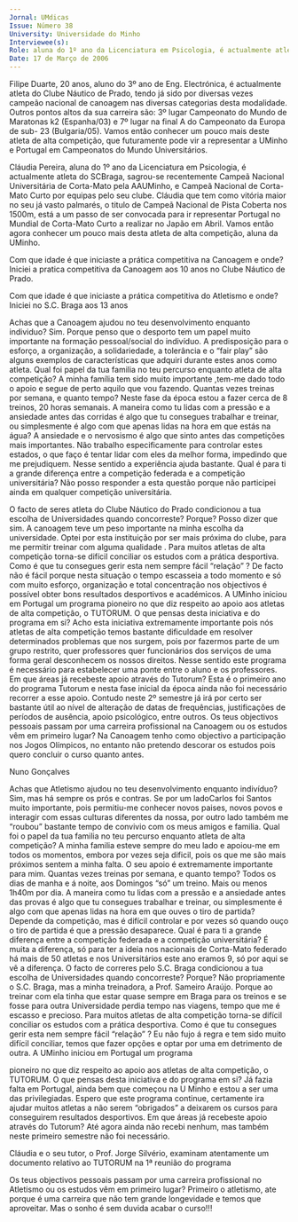 ```yaml
---
Jornal: UMdicas
Issue: Número 38
University: Universidade do Minho
Interviewee(s): 
Role: aluna do 1º ano da Licenciatura em Psicologia, é actualmente atleta do SCBraga
Date: 17 de Março de 2006
---
```

Filipe Duarte, 20 anos, aluno do 3º ano de Eng. Electrónica, é actualmente atleta do Clube
Náutico de Prado, tendo já sido por diversas vezes campeão nacional de canoagem nas
diversas categorias desta modalidade. Outros pontos altos da sua carreira são: 3º lugar
Campeonato do Mundo de Maratonas k2 (Espanha/03) e 7º lugar na final A do
Campeonato da Europa de sub- 23 (Bulgaria/05). Vamos então conhecer um pouco mais
deste atleta de alta competição, que futuramente pode vir a representar a UMinho e
Portugal em Campeonatos do Mundo Universitários.

Cláudia Pereira, aluna do 1º ano da Licenciatura em Psicologia, é actualmente atleta do SCBraga, sagrou-se recentemente Campeã Nacional Universitária de Corta-Mato pela
AAUMinho, e Campeã Nacional de Corta-Mato Curto por equipas pelo seu clube. Cláudia
que tem como vitória maior no seu já vasto palmarés, o titulo de Campeã Nacional de Pista
Coberta nos 1500m, está a um passo de ser convocada para ir representar Portugal no
Mundial de Corta-Mato Curto a realizar no Japão em Abril. Vamos então agora conhecer um
pouco mais desta atleta de alta competição, aluna da UMinho.

Com que idade é que iniciaste a prática
competitiva na Canoagem e onde?
Iniciei a pratica competitiva da Canoagem aos 10
anos no Clube Náutico de Prado.

Com que idade é que iniciaste a prática
competitiva do Atletismo e onde?
Iniciei no S.C. Braga aos 13 anos

Achas que a Canoagem ajudou no teu
desenvolvimento enquanto individuo?
Sim. Porque penso que o desporto tem um papel
muito importante na formação pessoal/social do
indivíduo. A predisposição para o esforço, a
organização, a solidariedade, a tolerância e o “fair
play” são alguns exemplos de características que
adquiri durante estes anos como atleta.
Qual foi papel da tua familia no teu percurso
enquanto atleta de alta competição?
A minha família tem sido muito importante ,tem-me
dado todo o apoio e segue de perto aquilo que vou
fazendo.
Quantas vezes treinas por semana, e quanto
tempo?
Neste fase da época estou a fazer cerca de 8
treinos, 20 horas semanais.
A maneira como tu lidas com a pressão e a
ansiedade antes das corridas é algo que tu
consegues trabalhar e treinar, ou simplesmente
é algo com que apenas lidas na hora em que
estás na água?
A ansiedade e o nervosismo é algo que sinto antes
das competições mais importantes. Não trabalho
especificamente para controlar estes estados, o
que faço é tentar lidar com eles da melhor forma,
impedindo que me prejudiquem. Nesse sentido a
experiência ajuda bastante.
Qual é para ti a grande diferença entre a
competição federada e a competição
universitária?
Não posso responder a esta questão porque não
participei ainda em qualquer competição
universitária.

O facto de seres atleta do Clube Náutico do
Prado condicionou a tua escolha de
Universidades quando concorreste? Porque?
Posso dizer que sim. A canoagem teve um peso
importante na minha escolha da universidade.
Optei por esta instituição por ser mais próxima do
clube, para me permitir treinar com alguma
qualidade .
Para muitos atletas de alta competição torna-se
difícil conciliar os estudos com a prática
desportiva. Como é que tu consegues gerir esta
nem sempre fácil “relação” ?
De facto não é fácil porque nesta situação o tempo
escasseia a todo momento e só com muito esforço,
organização e total concentração nos objectivos é
possível obter bons resultados desportivos e
académicos.
A UMinho iniciou em Portugal um programa
pioneiro no que diz respeito ao apoio aos atletas
de alta competição, o TUTORUM. O que pensas
desta iniciativa e do programa em si?
Acho esta iniciativa extremamente importante pois
nós atletas de alta competição temos bastante
dificuldade em resolver determinados problemas
que nos surgem, pois por fazermos parte de um
grupo restrito, quer professores quer funcionários
dos serviços de uma forma geral desconhecem os
nossos direitos. Nesse sentido este programa é
necessário para estabelecer uma ponte entre o
aluno e os professores.
Em que áreas já recebeste apoio através do
Tutorum?
Esta é o primeiro ano do programa Tutorum e nesta
fase inicial da época ainda não foi necessário
recorrer a esse apoio. Contudo neste 2º semestre já
irá por certo ser bastante útil ao nível de alteração
de datas de frequências, justificações de períodos
de ausência, apoio psicológico, entre outros.
Os teus objectivos pessoais passam por uma
carreira profissional na Canoagem ou os
estudos vêm em
primeiro lugar?
Na Canoagem
tenho como
objectivo a
participação nos
Jogos Olímpicos,
no entanto não
pretendo descorar
os estudos pois
quero concluir o
curso quanto
antes.

Nuno Gonçalves

Achas que Atletismo ajudou no teu
desenvolvimento enquanto indivíduo?
Sim, mas há sempre os prós e contras. Se por um
ladoCarlos
foi Santos
muito importante, pois permitiu-me
conhecer novos paises, novos povos e interagir
com essas culturas diferentes da nossa, por outro
lado também me “roubou” bastante tempo de
convivio com os meus amigos e familia.
Qual foi o papel da tua familia no teu percurso
enquanto atleta de alta competição?
A minha familia esteve sempre do meu lado e
apoiou-me em todos os momentos, embora por
vezes seja dificil, pois os que me são mais próximos
sentem a minha falta. O seu apoio é extremamente
importante para mim.
Quantas vezes treinas por semana, e quanto
tempo?
Todos os dias de manha e á noite, aos Domingos
“só” um treino. Mais ou menos 1h40m por dia.
A maneira como tu lidas com a pressão e a
ansiedade antes das provas é algo que tu
consegues trabalhar e treinar, ou simplesmente
é algo com que apenas lidas na hora em que
ouves o tiro de partida?
Depende da competição, mas é difícil controlar e
por vezes só quando ouço o tiro de partida é que a
pressão desaparece.
Qual é para ti a grande diferença entre a
competição federada e a competição
universitária?
É muita a diferença, só para ter a ideia nos
nacionais de Corta-Mato federado há mais de 50
atletas e nos Universitários este ano eramos 9, só
por aqui se vê a diferença.
O facto de correres pelo S.C. Braga condicionou
a tua escolha de Universidades quando
concorreste? Porque?
Não propriamente o S.C. Braga, mas a minha
treinadora, a Prof. Sameiro Araújo. Porque ao
treinar com ela tinha que estar quase sempre em
Braga para os treinos e se fosse para outra
Universidade perdia tempo nas viagens, tempo que
me é escasso e precioso.
Para muitos atletas de alta competição torna-se
difícil conciliar os estudos com a prática
desportiva. Como é que tu consegues gerir esta
nem sempre fácil “relação” ?
Eu não fujo á regra e tem sido muito difícil conciliar,
temos que fazer opções e optar por uma em
detrimento de outra.
A UMinho iniciou em Portugal um programa

pioneiro no que diz respeito ao apoio aos atletas
de alta competição, o TUTORUM. O que pensas
desta iniciativa e do programa em si?
Já fazia falta em Portugal, ainda bem que começou
na U Minho e estou a ser uma das privilegiadas.
Espero que este programa continue, certamente ira
ajudar muitos atletas a não serem “obrigados” a
deixarem os cursos para conseguirem resultados
desportivos.
Em que áreas já recebeste apoio através do
Tutorum?
Até agora ainda não recebi nenhum, mas também
neste primeiro semestre não foi necessário.

Cláudia e o seu tutor, o Prof. Jorge Silvério, examinam
atentamente um documento relativo ao TUTORUM na 1ª
reunião do programa

Os teus objectivos pessoais passam por uma
carreira profissional no Atletismo ou os estudos
vêm em primeiro lugar?
Primeiro o atletismo, ate porque é uma carreira que
não tem grande longevidade e temos que
aproveitar. Mas o sonho é sem duvida acabar o
curso!!!